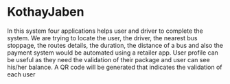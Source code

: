 # KothayJaben
In this system four applications helps user and driver to complete the system. We are trying to locate the user, the driver, the nearest bus stoppage, the routes details, the duration, the distance of a bus and also the payment system would be automated using a retailer app. User profile can be useful as they need the validation of their package and user can see his/her balance. A QR code will be generated that indicates the validation of each user
